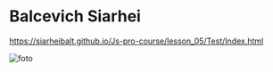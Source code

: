 # Balcevich Siarhei

https://siarheibalt.github.io/Js-pro-course/lesson_05/Test/Index.html

![foto](https://user-images.githubusercontent.com/75533283/116124214-acf1d080-a6cc-11eb-8e38-96bd0fd038ce.jpg)


